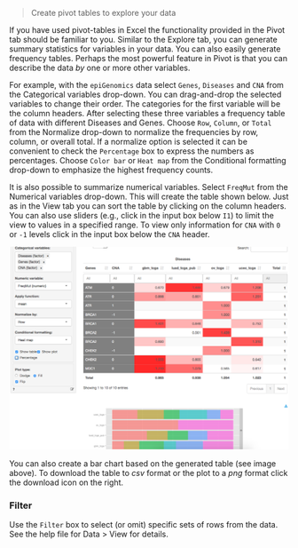 > Create pivot tables to explore your data

If you have used pivot-tables in Excel the functionality provided in the Pivot tab should be familiar to you. Similar to the Explore tab, you can generate summary statistics for variables in your data. You can also easily generate frequency tables. Perhaps the most powerful feature in Pivot is that you can describe the data _by_ one or more other variables.

For example, with the `epiGenomics` data select `Genes`, `Diseases` and `CNA`  from the Categorical variables drop-down. You can drag-and-drop the selected variables to change their order. The categories for the first variable will be the column headers. After selecting these three variables a frequency table of  data with different Diseases and Genes. Choose `Row`, `Column`, or `Total` from the Normalize drop-down to normalize the frequencies by row, column, or overall total. If a normalize option is selected it can be convenient to check the `Percentage` box to express the numbers as percentages. Choose `Color bar` or `Heat map` from the Conditional formatting drop-down to emphasize the highest frequency counts.

It is also possible to summarize numerical variables. Select `FreqMut` from the Numerical variables drop-down. This will create the table shown below. Just as in the View tab you can sort the table by clicking on the column headers. You can also use sliders (e.g., click in the input box below `I1`) to limit the view to values in a specified range. To view only information for `CNA` with `0` or `-1` levels click in the input box below the `CNA` header.

![pivotr table](figures/pivotr.png)

You can also create a bar chart based on the generated table (see image above). To download the table to _csv_ format or the plot to a _png_ format click the download icon on the right.

### Filter

Use the `Filter` box to select (or omit) specific sets of rows from the data. See the help file for Data > View for details.
